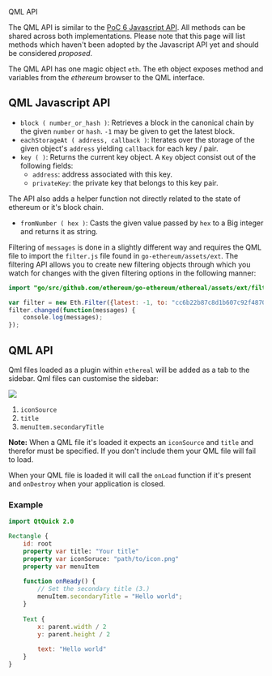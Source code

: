 QML API

The QML API is similar to the [PoC 6 Javascript API](). All methods can be shared across both implementations. Please note that this page will list methods which haven't been adopted by the Javascript API yet and should be considered *proposed*.

The QML API has one magic object `eth`. The eth object exposes method and variables from the *ethereum* browser to the QML interface.

## QML Javascript API

* `block ( number_or_hash )`: Retrieves a block in the canonical chain by the given `number` or `hash`. `-1` may be given to get the latest block.
* `eachStorageAt ( address, callback )`: Iterates over the storage of the given object's `address` yielding `callback` for each key / pair.
* `key ( )`: Returns the current key object. A `Key` object consist out of the following fields:
  * `address`: address associated with this key.
  * `privateKey`: the private key that belongs to this key pair.

The API also adds a helper function not directly related to the state of ethereum or it's block chain.

* `fromNumber ( hex )`: Casts the given value passed by `hex` to a Big integer and returns it as string.

Filtering of `messages` is done in a slightly different way and requires the QML file to import the `filter.js` file found in `go-ethereum/assets/ext`. The filtering API allows you to create new filtering objects through which you watch for changes with the given filtering options in the following manner:

```qml
import "go/src/github.com/ethereum/go-ethereum/ethereal/assets/ext/filter.js" as Eth

var filter = new Eth.Filter({latest: -1, to: "cc6b22b87c8d1b607c92f4870f70e20658112f96"});
filter.changed(function(messages) {
    console.log(messages);
});
```

## QML API

Qml files loaded as a plugin within `ethereal` will be added as a tab to the sidebar. Qml files can customise the sidebar:

![](https://photos-3.dropbox.com/t/0/AAC-jzgMWKUGG7dvXSfPCCDXUsF1KTP0In2RnzjD8eJF_w/12/4270001/png/1024x768/3/1408550400/0/2/reqs.png/Uf_HhuRTcKGNhvuS6dbgJpdhiKqbbMVtkSpAZwqQnYA)

1. `iconSource`
2. `title`
3. `menuItem.secondaryTitle`

**Note:** When a QML file it's loaded it expects an `iconSource` and `title` and therefor must be specified. If you don't include them your QML file will fail to load.

When your QML file is loaded it will call the `onLoad` function if it's present and `onDestroy` when your application is closed. 

### Example

```qml
import QtQuick 2.0

Rectangle {
    id: root
    property var title: "Your title"
    property var iconSoruce: "path/to/icon.png"
    property var menuItem
    
    function onReady() {
        // Set the secondary title (3.)
        menuItem.secondaryTitle = "Hello world";        
    }
    
    Text {
        x: parent.width / 2
        y: parent.height / 2
        
        text: "Hello world"
    }
}
```